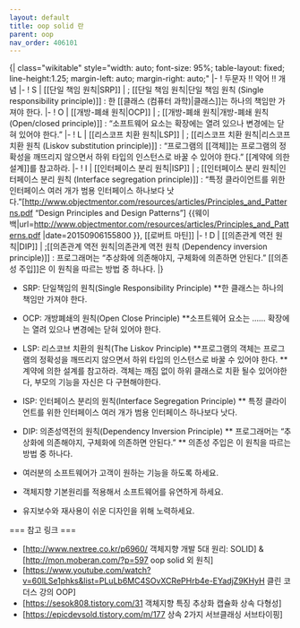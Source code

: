 ```yaml
---
layout: default
title: oop solid 란
parent: oop
nav_order: 406101
---
```


{| class="wikitable" style="width: auto; font-size: 95%; table-layout: fixed; line-height:1.25; margin-left: auto; margin-right: auto;"
|-
! 두문자 !! 약어 !! 개념
|-
! S
| [[단일 책임 원칙|SRP]]
|
; [[단일 책임 원칙|단일 책임 원칙 (Single responsibility principle)]]
: 한 [[클래스 (컴퓨터 과학)|클래스]]는 하나의 책임만 가져야 한다.
|-
! O
| [[개방-폐쇄 원칙|OCP]]
|
; [[개방-폐쇄 원칙|개방-폐쇄 원칙 (Open/closed principle)]]
: “소프트웨어 요소는 확장에는 열려 있으나 변경에는 닫혀 있어야 한다.”
|-
! L
| [[리스코프 치환 원칙|LSP]]
|
; [[리스코프 치환 원칙|리스코프 치환 원칙 (Liskov substitution principle)]]
: “프로그램의 [[객체]]는 프로그램의 정확성을 깨뜨리지 않으면서 하위 타입의 인스턴스로 바꿀 수 있어야 한다.” [[계약에 의한 설계]]를 참고하라.
|-
! I
| [[인터페이스 분리 원칙|ISP]]
|
; [[인터페이스 분리 원칙|인터페이스 분리 원칙 (Interface segregation principle)]]
: “특정 클라이언트를 위한 인터페이스 여러 개가 범용 인터페이스 하나보다 낫다.”<ref name="martin-design-principles">[http://www.objectmentor.com/resources/articles/Principles_and_Patterns.pdf “Design Principles and Design Patterns”] {{웨이백|url=http://www.objectmentor.com/resources/articles/Principles_and_Patterns.pdf |date=20150906155800 }}, [[로버트 마틴]]</ref>
|-
! D
| [[의존관계 역전 원칙|DIP]]
|
;[[의존관계 역전 원칙|의존관계 역전 원칙 (Dependency inversion principle)]]
: 프로그래머는 “추상화에 의존해야지, 구체화에 의존하면 안된다.”<ref name="martin-design-principles"/> [[의존성 주입]]은 이 원칙을 따르는 방법 중 하나다.
|}


* SRP: 단일책임의 원칙(Single Responsibility Principle)
  **한 클래스는 하나의 책임만 가져야 한다.
* OCP: 개방폐쇄의 원칙(Open Close Principle)
  **소프트웨어 요소는 …… 확장에는 열려 있으나 변경에는 닫혀 있어야 한다.
* LSP: 리스코브 치환의 원칙(The Liskov Principle)
  **프로그램의 객체는 프로그램의 정확성을 깨뜨리지 않으면서 하위 타입의 인스턴스로 바꿀 수 있어야 한다.
  **계약에 의한 설계를 참고하라. 객체는 깨짐 없이 하위 클래스로 치환 될수 있어야한다, 부모의 기능을 자신은 다 구현해야한다.
* ISP: 인터페이스 분리의 원칙(Interface Segregation Principle)
  ** 특정 클라이언트를 위한 인터페이스 여러 개가 범용 인터페이스 하나보다 낫다.
* DIP: 의존성역전의 원칙(Dependency Inversion Principle)
  ** 프로그래머는 “추상화에 의존해야지, 구체화에 의존하면 안된다.”
  ** 의존성 주입은 이 원칙을 따르는 방법 중 하나다.

* 여러분의 소프트웨어가 고객이 원하는 기능을 하도록 하세요.
* 객체지향 기본원리를 적용해서 소프트웨어를 유연하게 하세요.
* 유지보수와 재사용이 쉬운 디자인을 위해 노력하세요.

=== 참고 링크 ===
* [http://www.nextree.co.kr/p6960/ 객체지향 개발 5대 원리: SOLID]
  & [http://mon.moberan.com/?p=597 oop solid 외 원칙]
* [https://www.youtube.com/watch?v=60lLSe1phks&list=PLuLb6MC4SOvXCRePHrb4e-EYadjZ9KHyH 클린 코더스 강의 OOP]
* [https://sesok808.tistory.com/31 객체지향 특징 추상화 캡슐화 상속 다형성]
* [https://epicdevsold.tistory.com/m/177 상속 2가지 서브클래싱 서브타이핑]
